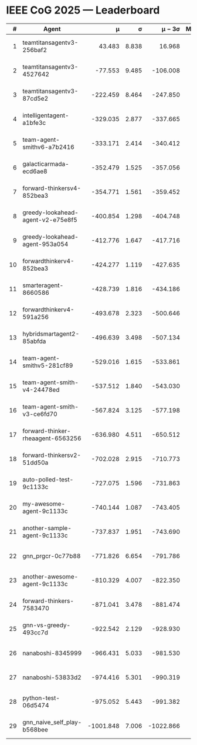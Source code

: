 # IEEE CoG 2025 — Leaderboard

| # | Agent | μ | σ | μ − 3σ | Matches | Updated |
|---:|---|---:|---:|---:|---:|---|
| 1 | teamtitansagentv3-256baf2 | 43.483 | 8.838 | 16.968 | 20516 | 2025-08-24 21:23 |
| 2 | teamtitansagentv3-4527642 | -77.553 | 9.485 | -106.008 | 20030 | 2025-08-24 21:23 |
| 3 | teamtitansagentv3-87cd5e2 | -222.459 | 8.464 | -247.850 | 21086 | 2025-08-24 21:23 |
| 4 | intelligentagent-a1bfe3c | -329.035 | 2.877 | -337.665 | 16880 | 2025-08-24 21:23 |
| 5 | team-agent-smithv6-a7b2416 | -333.171 | 2.414 | -340.412 | 19940 | 2025-08-24 21:23 |
| 6 | galacticarmada-ecd6ae8 | -352.479 | 1.525 | -357.056 | 18700 | 2025-08-24 21:23 |
| 7 | forward-thinkersv4-852bea3 | -354.771 | 1.561 | -359.452 | 16153 | 2025-08-24 21:23 |
| 8 | greedy-lookahead-agent-v2-e75e8f5 | -400.854 | 1.298 | -404.748 | 20460 | 2025-08-24 21:23 |
| 9 | greedy-lookahead-agent-953a054 | -412.776 | 1.647 | -417.716 | 18420 | 2025-08-24 21:23 |
| 10 | forwardthinkerv4-852bea3 | -424.277 | 1.119 | -427.635 | 16747 | 2025-08-24 21:23 |
| 11 | smarteragent-8660586 | -428.739 | 1.816 | -434.186 | 16738 | 2025-08-24 21:23 |
| 12 | forwardthinkerv4-591a256 | -493.678 | 2.323 | -500.646 | 16401 | 2025-08-24 21:23 |
| 13 | hybridsmartagent2-85abfda | -496.639 | 3.498 | -507.134 | 16597 | 2025-08-24 21:23 |
| 14 | team-agent-smithv5-281cf89 | -529.016 | 1.615 | -533.861 | 19320 | 2025-08-24 21:23 |
| 15 | team-agent-smith-v4-24478ed | -537.512 | 1.840 | -543.030 | 20196 | 2025-08-24 21:23 |
| 16 | team-agent-smith-v3-ce6fd70 | -567.824 | 3.125 | -577.198 | 20556 | 2025-08-24 21:23 |
| 17 | forward-thinker-rheaagent-6563256 | -636.980 | 4.511 | -650.512 | 18898 | 2025-08-24 21:23 |
| 18 | forward-thinkersv2-51dd50a | -702.028 | 2.915 | -710.773 | 19418 | 2025-08-24 21:23 |
| 19 | auto-polled-test-9c1133c | -727.075 | 1.596 | -731.863 | 20480 | 2025-08-24 21:23 |
| 20 | my-awesome-agent-9c1133c | -740.144 | 1.087 | -743.405 | 20180 | 2025-08-24 21:23 |
| 21 | another-sample-agent-9c1133c | -737.837 | 1.951 | -743.690 | 20060 | 2025-08-24 21:23 |
| 22 | gnn_prgcr-0c77b88 | -771.826 | 6.654 | -791.786 | 17520 | 2025-08-24 21:23 |
| 23 | another-awesome-agent-9c1133c | -810.329 | 4.007 | -822.350 | 21300 | 2025-08-24 21:23 |
| 24 | forward-thinkers-7583470 | -871.041 | 3.478 | -881.474 | 18340 | 2025-08-24 21:23 |
| 25 | gnn-vs-greedy-493cc7d | -922.542 | 2.129 | -928.930 | 15560 | 2025-08-24 21:23 |
| 26 | nanaboshi-8345999 | -966.431 | 5.033 | -981.530 | 16290 | 2025-08-24 21:23 |
| 27 | nanaboshi-53833d2 | -974.416 | 5.301 | -990.319 | 15500 | 2025-08-24 21:23 |
| 28 | python-test-06d5474 | -975.052 | 5.443 | -991.382 | 15990 | 2025-08-24 21:23 |
| 29 | gnn_naive_self_play-b568bee | -1001.848 | 7.006 | -1022.866 | 16020 | 2025-08-24 21:23 |

